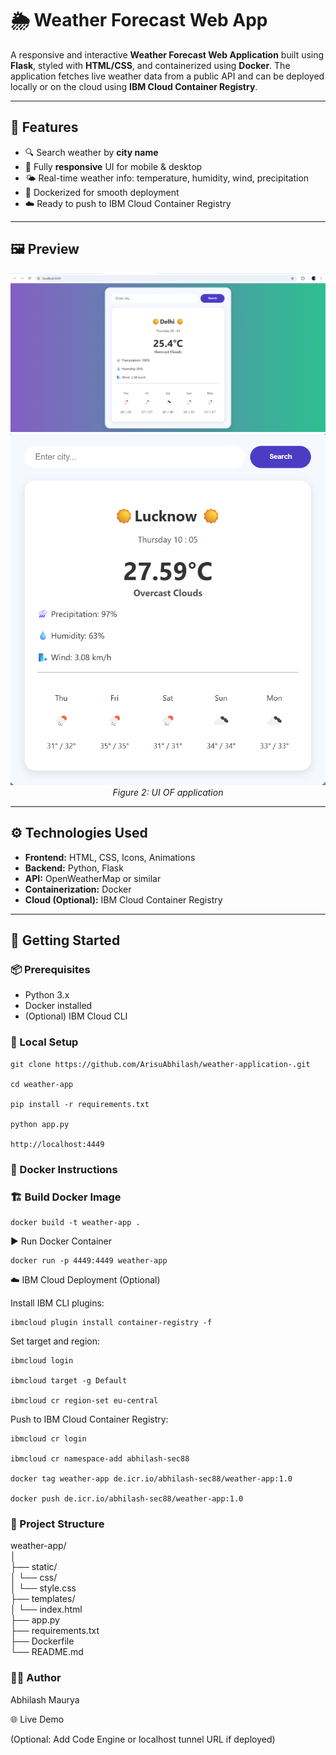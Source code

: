 
# 🌦️ Weather Forecast Web App

A responsive and interactive **Weather Forecast Web Application** built using **Flask**, styled with **HTML/CSS**, and containerized using **Docker**. The application fetches live weather data from a public API and can be deployed locally or on the cloud using **IBM Cloud Container Registry**.

---

## 📌 Features

- 🔍 Search weather by **city name**
- 📱 Fully **responsive** UI for mobile & desktop
- 🌤️ Real-time weather info: temperature, humidity, wind, precipitation
- 🐳 Dockerized for smooth deployment
- ☁️ Ready to push to IBM Cloud Container Registry

---

## 🖼️ Preview

<p align="center">
  <img src="static\images\image1.png" width="600"/>
  <br/>
  <img src="static\images\image2.png" width="600"/>
  </br>
  <i>Figure 2: UI OF application</i>
</p>
 <!-- Replace with your image path -->

---

## ⚙️ Technologies Used

- **Frontend:** HTML, CSS, Icons, Animations
- **Backend:** Python, Flask
- **API:** OpenWeatherMap or similar
- **Containerization:** Docker
- **Cloud (Optional):** IBM Cloud Container Registry

---

## 🚀 Getting Started

### 📦 Prerequisites

- Python 3.x
- Docker installed
- (Optional) IBM Cloud CLI

### 🧪 Local Setup


    git clone https://github.com/ArisuAbhilash/weather-application-.git

    cd weather-app

    pip install -r requirements.txt

    python app.py
   
    http://localhost:4449


### 🐳 Docker Instructions

### 🏗️ Build Docker Image

    docker build -t weather-app .

▶️ Run Docker Container

    docker run -p 4449:4449 weather-app

☁️ IBM Cloud Deployment (Optional)

Install IBM CLI plugins:

    ibmcloud plugin install container-registry -f

Set target and region:

    ibmcloud login

    ibmcloud target -g Default

    ibmcloud cr region-set eu-central

Push to IBM Cloud Container Registry:

    ibmcloud cr login

    ibmcloud cr namespace-add abhilash-sec88

    docker tag weather-app de.icr.io/abhilash-sec88/weather-app:1.0

    docker push de.icr.io/abhilash-sec88/weather-app:1.0

### 📁 Project Structure

weather-app/</br>
│</br>
├── static/</br>
│   └── css/</br>
│       └── style.css</br>
├── templates/</br>
│   └── index.html</br>
├── app.py</br>
├── requirements.txt</br>
├── Dockerfile</br>
└── README.md</br>

### 🙋‍♂️ Author

Abhilash Maurya

🌐 Live Demo

(Optional: Add Code Engine or localhost tunnel URL if deployed)

